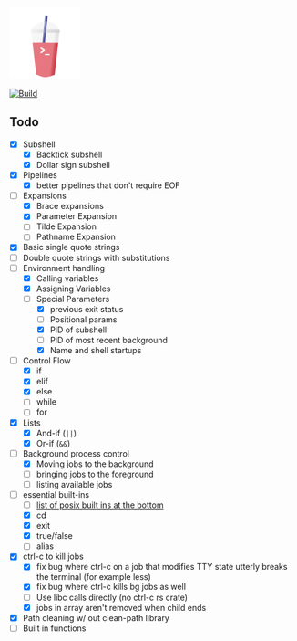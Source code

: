 <img src="docs/slush_logo.png" alt="Slush logo: A shell you can drink!" width="125">

[![Build](https://github.com/jacobmealey/slush/actions/workflows/rust.yml/badge.svg)](https://github.com/jacobmealey/slush/actions/workflows/rust.yml)

## Todo
- [x] Subshell
  - [x] Backtick subshell
  - [x] Dollar sign subshell
- [x] Pipelines
  - [x] better pipelines that don't require EOF 
- [ ] Expansions
  - [x] Brace expansions
  - [x] Parameter Expansion
  - [ ] Tilde Expansion
  - [ ] Pathname Expansion
- [x] Basic single quote strings
- [ ] Double quote strings with substitutions
- [ ] Environment handling
  - [x] Calling variables
  - [x] Assigning Variables
  - [ ] Special Parameters
    - [x] previous exit status
    - [ ] Positional params
    - [x] PID of subshell
    - [ ] PID of most recent background
    - [x] Name and shell startups 
- [ ] Control Flow
  - [x] if
  - [x] elif
  - [x] else
  - [ ] while
  - [ ] for
- [x] Lists
  - [x] And-if (`||`)
  - [x] Or-if (`&&`)
- [ ] Background process control
  - [x] Moving jobs to the background
  - [ ] bringing jobs to the foreground
  - [ ] listing available jobs
- [ ] essential built-ins
  - [ ] [list of posix built ins at the bottom](https://pubs.opengroup.org/onlinepubs/9699919799/utilities/V3_chap01.html)
  - [x] cd
  - [x] exit
  - [x] true/false
  - [ ] alias
- [x] ctrl-c to kill jobs
  - [x] fix bug where ctrl-c on a job that modifies TTY state utterly breaks the terminal (for example less)
  - [x] fix bug where ctrl-c kills bg jobs as well
  - [ ] Use libc calls directly (no ctrl-c rs crate)
  - [x] jobs in array aren't removed when child ends
- [x] Path cleaning w/ out clean-path library
- [ ] Built in functions
